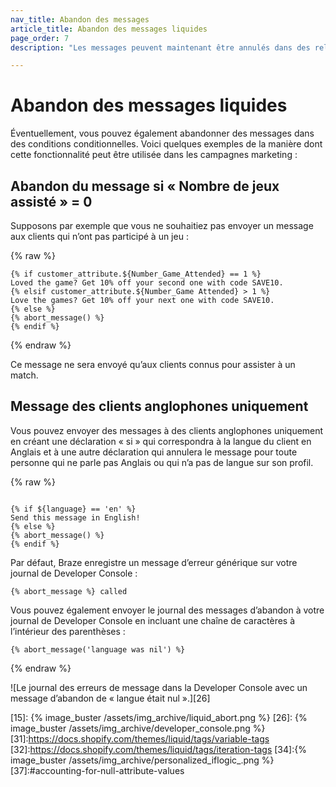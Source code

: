 ```yaml
---
nav_title: Abandon des messages
article_title: Abandon des messages liquides
page_order: 7
description: "Les messages peuvent maintenant être annulés dans des relevés conditionnels. Dans le présent article de référence, nous répertorions quelques exemples d’utilisation pour cette fonctionnalité."

---
```


# Abandon des messages liquides

Éventuellement, vous pouvez également abandonner des messages dans des conditions conditionnelles. Voici quelques exemples de la manière dont cette fonctionnalité peut être utilisée dans les campagnes marketing :

## Abandon du message si « Nombre de jeux assisté » = 0

Supposons par exemple que vous ne souhaitiez pas envoyer un message aux clients qui n’ont pas participé à un jeu :

{% raw %}
```liquid
{% if customer_attribute.${Number_Game_Attended} == 1 %}
Loved the game? Get 10% off your second one with code SAVE10.
{% elsif customer_attribute.${Number_Game Attended} > 1 %}
Love the games? Get 10% off your next one with code SAVE10.
{% else %}
{% abort_message() %}
{% endif %}
```
{% endraw %}

Ce message ne sera envoyé qu’aux clients connus pour assister à un match.

## Message des clients anglophones uniquement

Vous pouvez envoyer des messages à des clients anglophones uniquement en créant une déclaration « si » qui correspondra à la langue du client en Anglais et à une autre déclaration qui annulera le message pour toute personne qui ne parle pas Anglais ou qui n’a pas de langue sur son profil.

{% raw %}
```liquid

{% if ${language} == 'en' %}
Send this message in English!
{% else %}
{% abort_message() %}
{% endif %}
```

Par défaut, Braze enregistre un message d’erreur générique sur votre journal de Developer Console :

```text
{% abort_message %} called
```

Vous pouvez également envoyer le journal des messages d’abandon à votre journal de Developer Console en incluant une chaîne de caractères à l’intérieur des parenthèses :

```liquid
{% abort_message('language was nil') %}
```
{% endraw %}

![Le journal des erreurs de message dans la Developer Console avec un message d’abandon de « langue était nul ».][26]

[15]: {% image_buster /assets/img_archive/liquid_abort.png %}
[26]: {% image_buster /assets/img_archive/developer_console.png %}
[31]:https://docs.shopify.com/themes/liquid/tags/variable-tags
[32]:https://docs.shopify.com/themes/liquid/tags/iteration-tags
[34]:{% image_buster /assets/img_archive/personalized_iflogic_.png %}
[37]:#accounting-for-null-attribute-values
